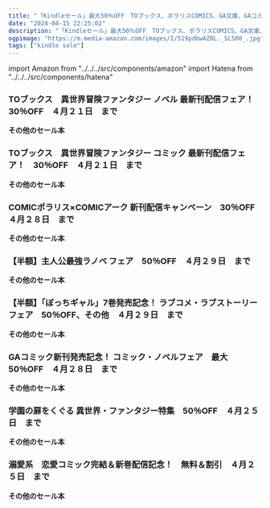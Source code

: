 ```yaml
---
title: "「Kindleセール」最大50％OFF　TOブックス、ポラリスCOMICS、GA文庫、GAコミック、ガンガンコミックス、noicomi"
date: "2024-04-15 22:25:02"
description: "「Kindleセール」最大50％OFF　TOブックス、ポラリスCOMICS、GA文庫、GAコミック、ガンガンコミックス、noicomi"
ogpimage: "https://m.media-amazon.com/images/I/519pdbwAZ0L._SL500_.jpg"
tags: ["kindle sale"]
---
```

import Amazon from "../../../src/components/amazon"
import Hatena from "../../../src/components/hatena"






### TOブックス　異世界冒険ファンタジー ノベル 最新刊配信フェア！　30％OFF　４月２１日　まで


<Amazon asin="B0CN33NGM3" />



<Amazon asin="B0CTH5CPN8" />



<Amazon asin="B0CKGJC2YZ" />


**その他のセール本**

<Hatena src="https://kyukyunyorituryo.github.io/kindle_sale/20240421s40333novel/" title=""/>

### TOブックス　異世界冒険ファンタジー コミック 最新刊配信フェア！　30％OFF　４月２１日　まで


<Amazon asin="B0CN2X9FRR" />



<Amazon asin="B0C7QFP315" />



<Amazon asin="B0C1N8QH18" />


**その他のセール本**

<Hatena src="https://kyukyunyorituryo.github.io/kindle_sale/20240421s40333comic/" title=""/>

### COMICポラリス×COMICアーク 新刊配信キャンペーン　30％OFF　４月２８日　まで


<Amazon asin="B0CKSNG7DD" />



<Amazon asin="B0BHKSJLTQ" />



<Amazon asin="B096DV4ZMQ" />


**その他のセール本**

<Hatena src="https://kyukyunyorituryo.github.io/kindle_sale/20240428s40353/" title=""/>

### 【半額】主人公最強ラノベ フェア　50％OFF　４月２９日　まで


<Amazon asin="B08CB1PMJ5" />



<Amazon asin="B0B49GQNVK" />



<Amazon asin="B09MW1SH8Z" />


**その他のセール本**

<Hatena src="https://kyukyunyorituryo.github.io/kindle_sale/20240429s40170/" title=""/>

### 【半額】「ぼっちギャル」7巻発売記念！ ラブコメ・ラブストーリー フェア　50％OFF、その他　４月２９日　まで


<Amazon asin="B0CWKRWFFF" />



<Amazon asin="B0CKZ5HFHP" />



<Amazon asin="B09XDT3R2V" />


**その他のセール本**

<Hatena src="https://kyukyunyorituryo.github.io/kindle_sale/20240429s40363/" title=""/>

### GAコミック新刊発売記念！ コミック・ノベルフェア　最大50％OFF　４月２８日　まで


<Amazon asin="B0CK4KL2DM" />



<Amazon asin="B0CDBC2WF9" />



<Amazon asin="B0BRSKX4VV" />


**その他のセール本**

<Hatena src="https://kyukyunyorituryo.github.io/kindle_sale/20240429s40387/" title=""/>

### 学園の扉をくぐる 異世界・ファンタジー特集　50％OFF　４月２５日　まで


<Amazon asin="B01LAEBRZQ" />



<Amazon asin="B0B7N2WDB3" />



<Amazon asin="B07VW7VTVT" />


**その他のセール本**

<Hatena src="https://kyukyunyorituryo.github.io/kindle_sale/20240425s40342/" title=""/>

### 溺愛系　恋愛コミック完結＆新巻配信記念！　無料＆割引　４月２５日　まで


<Amazon asin="B0C4SV7HS1" />



<Amazon asin="B0BHLDSG1Y" />



<Amazon asin="B08YMQX3WC" />


**その他のセール本**

<Hatena src="https://kyukyunyorituryo.github.io/kindle_sale/20240425s40268/" title=""/>